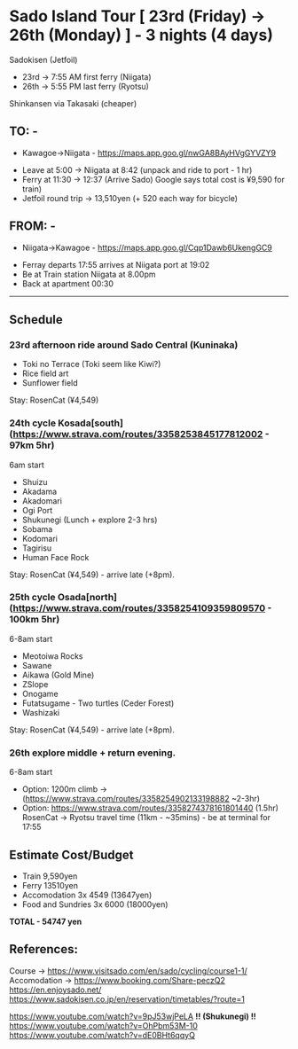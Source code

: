 # Sado Island Tour [ 23rd (Friday) -> 26th (Monday) ] - **3 nights (4 days)**

Sadokisen (Jetfoil)
* 23rd -> 7:55 AM first ferry (Niigata)
* 26th -> 5:55 PM last ferry (Ryotsu)

Shinkansen via Takasaki (cheaper)

## TO: -
- Kawagoe->Niigata - https://maps.app.goo.gl/nwGA8BAyHVgGYVZY9
* Leave at 5:00 -> Niigata at 8:42 (unpack and ride to port - 1 hr) 
* Ferry at 11:30 -> 12:37 (Arrive Sado) Google says total cost is ¥9,590 for train)
* Jetfoil round trip -> 13,510yen (+ 520 each way for bicycle)

## FROM: -
- Niigata->Kawagoe - https://maps.app.goo.gl/Cqp1Dawb6UkengGC9
* Ferray departs 17:55 arrives at Niigata port at 19:02
* Be at Train station Niigata at 8.00pm 
* Back at apartment 00:30

---------------------------------------------------------------------
## Schedule

### 23rd afternoon ride around Sado Central (Kuninaka)
* Toki no Terrace (Toki seem like Kiwi?)
* Rice field art
* Sunflower field

Stay: RosenCat (¥4,549)

### 24th cycle Kosada[south] (https://www.strava.com/routes/3358253845177812002 - 97km 5hr) 
6am start

* Shuizu
* Akadama
* Akadomari
* Ogi Port
* Shukunegi (Lunch + explore 2-3 hrs)
* Sobama
* Kodomari
* Tagirisu
* Human Face Rock

Stay: RosenCat (¥4,549) - arrive late (+8pm).

### 25th cycle Osada[north] (https://www.strava.com/routes/3358254109359809570 - 100km 5hr)
6-8am start

* Meotoiwa Rocks
* Sawane
* Aikawa (Gold Mine)
* ZSlope
* Onogame
* Futatsugame - Two turtles (Ceder Forest) 
* Washizaki
 
Stay: RosenCat (¥4,549) - arrive late (+8pm).

### 26th explore middle + return evening.
6-8am start

* Option: 1200m climb -> (https://www.strava.com/routes/3358254902133198882 ~2-3hr)
* Option: https://www.strava.com/routes/3358274378161801440 (1.5hr)
RosenCat -> Ryotsu travel time (11km - ~35mins) - be at terminal for 17:55


## Estimate Cost/Budget
* Train 9,590yen
* Ferry 13510yen
* Accomodation 3x 4549 (13647yen)
* Food and Sundries 3x 6000 (18000yen)

**TOTAL - 54747 yen**

## References: 
Course -> https://www.visitsado.com/en/sado/cycling/course1-1/
Accomodation -> https://www.booking.com/Share-peczQ2
https://en.enjoysado.net/
https://www.sadokisen.co.jp/en/reservation/timetables/?route=1

https://www.youtube.com/watch?v=9pJ53wjPeLA **!! (Shukunegi) !!**
https://www.youtube.com/watch?v=OhPbm53M-10
https://www.youtube.com/watch?v=dE0BHt6qqyQ
